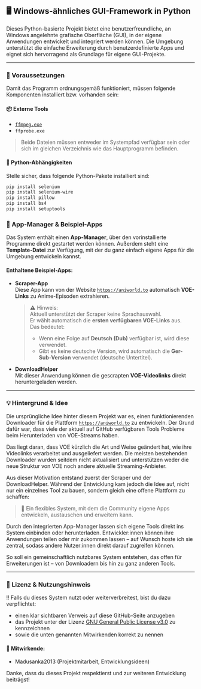## 🖥️ Windows-ähnliches GUI-Framework in Python

Dieses Python-basierte Projekt bietet eine benutzerfreundliche, an Windows angelehnte grafische Oberfläche (GUI), in der eigene Anwendungen entwickelt und integriert werden können. Die Umgebung unterstützt die einfache Erweiterung durch benutzerdefinierte Apps und eignet sich hervorragend als Grundlage für eigene GUI-Projekte.

---

### 🔧 Voraussetzungen

Damit das Programm ordnungsgemäß funktioniert, müssen folgende Komponenten installiert bzw. vorhanden sein:

#### 📦 Externe Tools
- [`ffmpeg.exe`](https://ffmpeg.org/)
- `ffprobe.exe`  
> Beide Dateien müssen entweder im Systempfad verfügbar sein oder sich im gleichen Verzeichnis wie das Hauptprogramm befinden.

#### 🐍 Python-Abhängigkeiten

Stelle sicher, dass folgende Python-Pakete installiert sind:

```bash
pip install selenium
pip install selenium-wire
pip install pillow
pip install bs4
pip install setuptools
```

### 📁 App-Manager & Beispiel-Apps

Das System enthält einen **App-Manager**, über den vorinstallierte Programme direkt gestartet werden können. Außerdem steht eine **Template-Datei** zur Verfügung, mit der du ganz einfach eigene Apps für die Umgebung entwickeln kannst.

#### Enthaltene Beispiel-Apps:

- **Scraper-App**  
  Diese App kann von der Website [`https://aniworld.to`](https://aniworld.to) automatisch **VOE-Links** zu Anime-Episoden extrahieren.

  > ⚠️ Hinweis:  
  > Aktuell unterstützt der Scraper keine Sprachauswahl.  
  > Er wählt automatisch die **ersten verfügbaren VOE-Links** aus.  
  > Das bedeutet:
  > - Wenn eine Folge auf **Deutsch (Dub)** verfügbar ist, wird diese verwendet.  
  > - Gibt es keine deutsche Version, wird automatisch die **Ger-Sub-Version** verwendet (deutsche Untertitel).

- **DownloadHelper**  
  Mit dieser Anwendung können die gescrapten **VOE-Videolinks** direkt heruntergeladen werden.

---

### 💡 Hintergrund & Idee

Die ursprüngliche Idee hinter diesem Projekt war es, einen funktionierenden Downloader für die Plattform [`https://aniworld.to`](https://aniworld.to) zu entwickeln. Der Grund dafür war, dass viele der aktuell auf GitHub verfügbaren Tools Probleme beim Herunterladen von VOE-Streams haben. 

Das liegt daran, dass VOE kürzlich die Art und Weise geändert hat, wie ihre Videolinks verarbeitet und ausgeliefert werden. Die meisten bestehenden Downloader wurden seitdem nicht aktualisiert und unterstützen weder die neue Struktur von VOE noch andere aktuelle Streaming-Anbieter.

Aus dieser Motivation entstand zuerst der Scraper und der DownloadHelper. Während der Entwicklung kam jedoch die Idee auf, nicht nur ein einzelnes Tool zu bauen, sondern gleich eine offene Plattform zu schaffen:

> 🧩 Ein flexibles System, mit dem die Community eigene Apps entwickeln, austauschen und erweitern kann.

Durch den integrierten App-Manager lassen sich eigene Tools direkt ins System einbinden oder herunterladen. Entwickler:innen können ihre Anwendungen teilen oder mir zukommen lassen – auf Wunsch hoste ich sie zentral, sodass andere Nutzer:innen direkt darauf zugreifen können.

So soll ein gemeinschaftlich nutzbares System entstehen, das offen für Erweiterungen ist – von Downloadern bis hin zu ganz anderen Tools.

---

### 📜 Lizenz & Nutzungshinweis

‼️ Falls du dieses System nutzt oder weiterverbreitest, bist du dazu verpflichtet:

- einen klar sichtbaren Verweis auf diese GitHub-Seite anzugeben  
- das Projekt unter der Lizenz [GNU General Public License v3.0](https://www.gnu.org/licenses/gpl-3.0.de.html) zu kennzeichnen  
- sowie die unten genannten Mitwirkenden korrekt zu nennen

#### 👤 Mitwirkende:
- Madusanka2013 (Projektmitarbeit, Entwicklungsideen)

Danke, dass du dieses Projekt respektierst und zur weiteren Entwicklung beiträgst!



